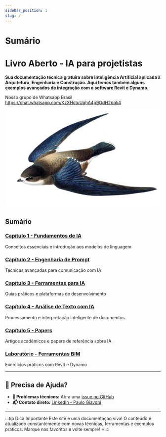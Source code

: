 ```yaml
---
sidebar_position: 1
slug: /
---
```

# Sumário
# Livro Aberto - IA para projetistas

**Sua documentação técnica gratuira sobre Inteligência Artificial aplicada à Arquitetura, Engenharia e Construção. Aqui temos também alguns exemplos avançados de integração com o software Revit e Dynamo.**

Nosso grupo de Whatsapp Brasil https://chat.whatsapp.com/KzXHctuUqhA4p9OdH2pqk4

![alt text](cover.png)

## Sumário

### [Capítulo 1 - Fundamentos de IA](/category/fundamentos-de-ia)
Conceitos essenciais e introdução aos modelos de linguagem

### [Capítulo 2 - Engenharia de Prompt](/category/engenharia-de-prompt)
Técnicas avançadas para comunicação com IA

### [Capítulo 3 - Ferramentas para IA](/category/ferramentas-para-aprendizagem-de-ia)
Guias práticos e plataformas de desenvolvimento

### [Capítulo 4 - Análise de Texto com IA](/category/analise-de-texto-com-ia)
Processamento e interpretação inteligente de documentos

### [Capítulo 5 - Papers](/category/papers)
Artigos acadêmicos e papers de referência sobre IA

### [Laboratório - Ferramentas BIM](/category/lab)
Exercícios práticos com Revit e Dynamo

---

## 📧 Precisa de Ajuda?

- **🐛 Problemas técnicos:** Abra uma [issue no GitHub](https://github.com/DynaTools/dynaguide/issues)
- **📬 Contato direto:** [LinkedIn - Paulo Giavoni](https://it.linkedin.com/in/paulogiavoni)

---

:::tip Dica Importante
Este site é uma documentação viva! O conteúdo é atualizado constantemente com novas técnicas, ferramentas e exemplos práticos. Marque nos favoritos e volte sempre! ⭐
:::
